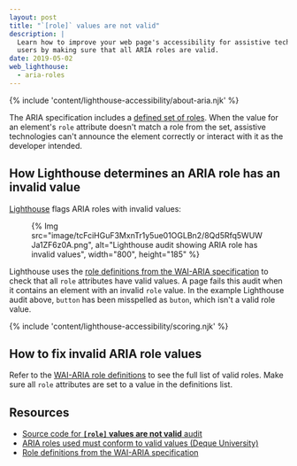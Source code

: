```yaml
---
layout: post
title: "`[role]` values are not valid"
description: |
  Learn how to improve your web page's accessibility for assistive technology
  users by making sure that all ARIA roles are valid.
date: 2019-05-02
web_lighthouse:
  - aria-roles
---
```


{% include 'content/lighthouse-accessibility/about-aria.njk' %}

The ARIA specification includes a
<a href="https://www.w3.org/TR/wai-aria-1.1/#role_definitions" rel="noopener">defined set of roles</a>.
When the value for an element's `role` attribute doesn't match a role from the set,
assistive technologies can't announce the element correctly
or interact with it as the developer intended.

## How Lighthouse determines an ARIA role has an invalid value

<a href="https://developers.google.com/web/tools/lighthouse" rel="noopener">Lighthouse</a>
flags ARIA roles with invalid values:

<figure>
  {% Img src="image/tcFciHGuF3MxnTr1y5ue01OGLBn2/8Qd5Rfq5WUWJa1ZF6z0A.png", alt="Lighthouse audit showing ARIA role has invalid values", width="800", height="185" %}
</figure>

Lighthouse uses the
<a href="https://www.w3.org/TR/wai-aria-1.1/#role_definitions" rel="noopener">role definitions from the WAI-ARIA specification</a>
to check that all `role` attributes have valid values.
A page fails this audit when it contains an element with an invalid `role` value.
In the example Lighthouse audit above,
`button` has been misspelled as
`buton`, which isn't a valid role value.

{% include 'content/lighthouse-accessibility/scoring.njk' %}

## How to fix invalid ARIA role values

Refer to the
<a href="https://www.w3.org/TR/wai-aria-1.1/#role_definitions" rel="noopener">WAI-ARIA role definitions</a>
to see the full list of valid roles.
Make sure all `role` attributes are set to a value in the definitions list.

## Resources

- <a href="https://github.com/GoogleChrome/lighthouse/blob/master/lighthouse-core/audits/accessibility/aria-roles.js" rel="noopener">Source code for **`[role]` values are not valid** audit</a>
- <a href="https://dequeuniversity.com/rules/axe/3.3/aria-roles" rel="noopener">ARIA roles used must conform to valid values (Deque University)</a>
- <a href="https://www.w3.org/TR/wai-aria-1.1/#role_definitions" rel="noopener">Role definitions from the WAI-ARIA specification</a>

